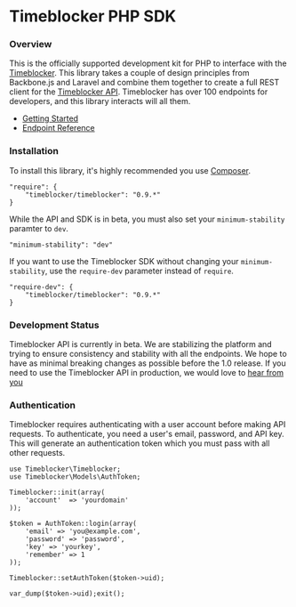 # Timeblocker PHP SDK

### Overview

This is the officially supported development kit for PHP to interface with the [Timeblocker](http://timeblocker.co/ "Timeblocker"). This library takes a couple of design principles from Backbone.js and Laravel and combine them together to create a full REST client for the [Timeblocker API](http://timeblocker.co/docs/api/v1/ "Timeblocker"). Timeblocker has over 100 endpoints for developers, and this library interacts will all them.

- [Getting Started](http://timeblocker.co/docs/api/getting-started "Getting Started")
- [Endpoint Reference](http://timeblocker.co/docs/api/v1 "Endpoint Reference")

### Installation

To install this library, it's highly recommended you use [Composer](https://getcomposer.org/ "Composer").

    "require": {
        "timeblocker/timeblocker": "0.9.*"
    }

While the API and SDK is in beta, you must also set your `minimum-stability` paramter to `dev`.

    "minimum-stability": "dev"

If you want to use the Timeblocker SDK without changing your `minimum-stability`, use the `require-dev` parameter instead of `require`.

    "require-dev": {
        "timeblocker/timeblocker": "0.9.*"
    }

### Development Status

Timeblocker API is currently in beta. We are stabilizing the platform and trying to ensure consistency and stability with all the endpoints. We hope to have as minimal breaking changes as possible before the 1.0 release. If you need to use the Timeblocker API in production, we would love to [hear from you](http://timeblocker.co/support/ "Contact Us")

### Authentication

Timeblocker requires authenticating with a user account before making API requests. To authenticate, you need a user's email, password, and API key. This will generate an authentication token which you must pass with all other requests.

	use Timeblocker\Timeblocker;
	use Timeblocker\Models\AuthToken;

	Timeblocker::init(array(
		'account'  => 'yourdomain'
	));

	$token = AuthToken::login(array(
		'email' => 'you@example.com', 
		'password' => 'password',
		'key' => 'yourkey',
		'remember' => 1
	));

	Timeblocker::setAuthToken($token->uid);

	var_dump($token->uid);exit();
